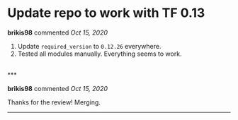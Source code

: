 # Update repo to work with TF 0.13

**brikis98** commented *Oct 15, 2020*

1. Update `required_version` to `0.12.26` everywhere.
1. Tested all modules manually. Everything seems to work.
<br />
***


**brikis98** commented *Oct 15, 2020*

Thanks for the review! Merging.
***

